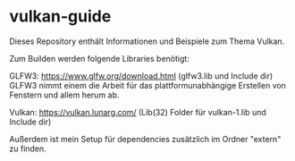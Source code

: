 # vulkan-guide

Dieses Repository enthält Informationen und Beispiele zum Thema Vulkan.

Zum Builden werden folgende Libraries benötigt:

GLFW3: https://www.glfw.org/download.html (glfw3.lib und Include dir)
GLFW3 nimmt einem die Arbeit für das plattformunabhängige Erstellen von Fenstern und allem herum ab.

Vulkan: https://vulkan.lunarg.com/ (Lib(32) Folder für vulkan-1.lib und Include dir)

Außerdem ist mein Setup für dependencies zusätzlich im Ordner "extern" zu finden.
